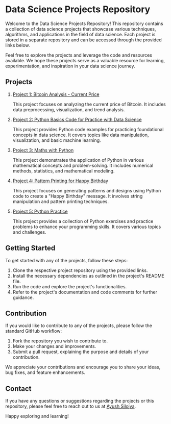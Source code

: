 
<!DOCTYPE html>
<body>
  <h1>Data Science Projects Repository</h1>
  
  <p>Welcome to the Data Science Projects Repository! This repository contains a collection of data science projects that showcase various techniques, algorithms, and applications in the field of data science. Each project is stored in a separate repository and can be accessed through the provided links below.</p>
  
  <p>Feel free to explore the projects and leverage the code and resources available. We hope these projects serve as a valuable resource for learning, experimentation, and inspiration in your data science journey.</p>
  
  <h2>Projects</h2>
  
  <ol>
    <li>
      <a href="https://github.com/ayushsiloiya619/Data-Science/tree/main/Bitcoin%20-%20Analysis">Project 1: Bitcoin Analysis - Current Price</a>
      <p>This project focuses on analyzing the current price of Bitcoin. It includes data preprocessing, visualization, and trend analysis.</p>
    </li>
    <li>
      <a href="https://github.com/ayushsiloiya619/Data-Science/tree/main/Edx%20-%20Python%20Basics%20for%20Data%20Science">Project 2: Python Basics Code for Practice with Data Science</a>
      <p>This project provides Python code examples for practicing foundational concepts in data science. It covers topics like data manipulation, visualization, and basic machine learning.</p>
    </li>
    <li>
      <a href="https://github.com/ayushsiloiya619/Data-Science/tree/main/Maths%20with%20Python">Project 3: Maths with Python</a>
      <p>This project demonstrates the application of Python in various mathematical concepts and problem-solving. It includes numerical methods, statistics, and mathematical modeling.</p>
    </li>
    <li>
      <a href="https://github.com/ayushsiloiya619/Data-Science/tree/main/Pattern%20-Happy%20Birthday">Project 4: Pattern Printing for Happy Birthday</a>
      <p>This project focuses on generating patterns and designs using Python code to create a "Happy Birthday" message. It involves string manipulation and pattern printing techniques.</p>
    </li>
    <li>
      <a href="https://github.com/ayushsiloiya619/Data-Science/tree/main/Python%20Practice">Project 5: Python Practice</a>
      <p>This project provides a collection of Python exercises and practice problems to enhance your programming skills. It covers various topics and challenges.</p>
    </li>
  </ol>
  
  <h2>Getting Started</h2>
  
  <p>To get started with any of the projects, follow these steps:</p>
  
  <ol>
    <li>Clone the respective project repository using the provided links.</li>
    <li>Install the necessary dependencies as outlined in the project's README file.</li>
    <li>Run the code and explore the project's functionalities.</li>
    <li>Refer to the project's documentation and code comments for further guidance.</li>
  </ol>
  
  <h2>Contribution</h2>
  
  <p>If you would like to contribute to any of the projects, please follow the standard GitHub workflow:</p>
  
  <ol>
    <li>Fork the repository you wish to contribute to.</li>
    <li>Make your changes and improvements.</li>
    <li>Submit a pull request, explaining the purpose and details of your contribution.</li>
  </ol>
  
  <p>We appreciate your contributions and encourage you to share your ideas, bug fixes, and feature enhancements.</p>
  
  <h2>Contact</h2>
  
  <p>If you have any questions or suggestions regarding the projects or this repository, please feel free to reach out to us at <a href="mailto:ayushsiloiya@gmail.com">Ayush Siloiya</a>.</p>

  <p>Happy exploring and learning!</p>
</body>
</html>

